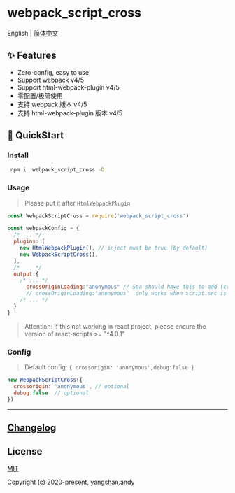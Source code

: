 # webpack_script_cross

English | [简体中文](README.zh-CN.md)

## ✨ Features

- Zero-config, easy to use
- Support webpack v4/5
- Support html-webpack-plugin v4/5
- 零配置/极简使用
- 支持 webpack 版本 v4/5
- 支持 html-webpack-plugin 版本 v4/5

## 🚀 QuickStart

### Install

```bash
 npm i  webpack_script_cross -D
```

### Usage

> Please put it after `HtmlWebpackPlugin`

```js
const WebpackScriptCross = require('webpack_script_cross')

const webpackConfig = {
  /* ... */
  plugins: [
    new HtmlWebpackPlugin(), // inject must be true (by default)
    new WebpackScriptCross(),
  ],
  /* ... */
  output:{
    /* ... */
      crossOriginLoading:"anonymous" // Spa should have this to add (crossorigin) to script tag dynamically.
      // crossOriginLoading:"anonymous"  only works when script.src is  different from site's origin
    /* ... */
  }
}
```
> Attention:  if this not working in react project, please ensure the version of react-scripts  >= "^4.0.1"

### Config

> Default config: `{ crossorigin: 'anonymous',debug:false }`

```js
new WebpackScriptCross({ 
  crossorigin: 'anonymous', // optional
  debug:false  // optional
})
```

---


## [Changelog](./CHANGELOG.md)

## License

[MIT](http://opensource.org/licenses/MIT)

Copyright (c) 2020-present, yangshan.andy
